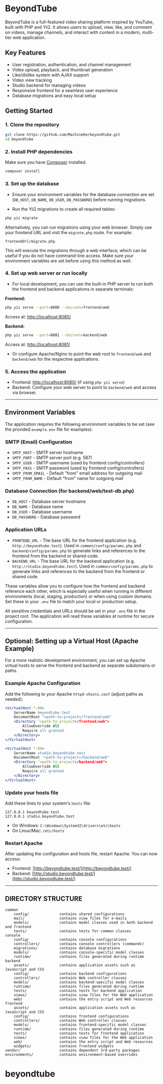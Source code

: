 # BeyondTube

BeyondTube is a full-featured video sharing platform inspired by YouTube, built with PHP and Yii2. It allows users to upload, view, like, and comment on videos, manage channels, and interact with content in a modern, multi-tier web application.

## Key Features

- User registration, authentication, and channel management
- Video upload, playback, and thumbnail generation
- Like/dislike system with AJAX support
- Video view tracking
- Studio backend for managing videos
- Responsive frontend for a seamless user experience
- Database migrations and easy local setup

## Getting Started

### 1. Clone the repository

```bash
git clone https://github.com/MachineKe/beyondtube.git
cd beyondtube
```

### 2. Install PHP dependencies

Make sure you have [Composer](https://getcomposer.org/) installed.

```bash
composer install
```

### 3. Set up the database

- Ensure your environment variables for the database connection are set (`DB_HOST`, `DB_NAME`, `DB_USER`, `DB_PASSWORD`) before running migrations.

- Run the Yii2 migrations to create all required tables:

```bash
php yii migrate
```

Alternatively, you can run migrations using your web browser. Simply use your frontend URL and visit the `migrate.php` route. For example:

```
frontendUrl/migrate.php
```

This will execute the migrations through a web interface, which can be useful if you do not have command-line access. Make sure your environment variables are set before using this method as well.

### 4. Set up web server or run locally

- For local development, you can use the built-in PHP server to run both the frontend and backend applications in separate terminals:

**Frontend:**
```bash
php yii serve --port=8080 --docroot=frontend/web
```
Access at: [http://localhost:8080/](http://localhost:8080/)

**Backend:**
```bash
php yii serve --port=8081 --docroot=backend/web
```
Access at: [http://localhost:8081/](http://localhost:8081/)

- Or configure Apache/Nginx to point the web root to `frontend/web` and `backend/web` for the respective applications.

### 5. Access the application

- Frontend: [http://localhost:8080/](http://localhost:8080/) (if using `php yii serve`)
- Backend: Configure your web server to point to `backend/web` and access via browser.

---

## Environment Variables

The application requires the following environment variables to be set (see the provided `example.env` file for examples):

### SMTP (Email) Configuration

- `SMTP_HOST` - SMTP server hostname
- `SMTP_PORT` - SMTP server port (e.g. 587)
- `SMTP_USER` - SMTP username (used by frontend config/controllers)
- `SMTP_PASS` - SMTP password (used by frontend config/controllers)
- `SMTP_FROM_EMAIL` - Default "from" email address for outgoing mail
- `SMTP_FROM_NAME` - Default "from" name for outgoing mail

### Database Connection (for backend/web/test-db.php)

- `DB_HOST` - Database server hostname
- `DB_NAME` - Database name
- `DB_USER` - Database username
- `DB_PASSWORD` - Database password

### Application URLs

- `FRONTEND_URL` - The base URL for the frontend application (e.g. `http://beyondtube.test`). Used in `common/config/params.php` and `backend/config/params.php` to generate links and references to the frontend from the backend or shared code.
- `BACKEND_URL` - The base URL for the backend application (e.g. `http://studio.beyondtube.test`). Used in `common/config/params.php` to generate links and references to the backend from the frontend or shared code.

These variables allow you to configure how the frontend and backend reference each other, which is especially useful when running in different environments (local, staging, production) or when using custom domains. Set these in your `.env` file to match your local or production setup.

All sensitive credentials and URLs should be set in your `.env` file in the project root. The application will read these variables at runtime for secure configuration.

---

## Optional: Setting up a Virtual Host (Apache Example)

For a more realistic development environment, you can set up Apache virtual hosts to serve the frontend and backend as separate subdomains or paths.

### Example Apache Configuration

Add the following to your Apache `httpd-vhosts.conf` (adjust paths as needed):

```apache
<VirtualHost *:80>
    ServerName beyondtube.test
    DocumentRoot "<path-to-project>/frontend/web"
    <Directory "<path-to-project>/frontend/web">
        AllowOverride All
        Require all granted
    </Directory>
</VirtualHost>

<VirtualHost *:80>
    ServerName studio.beyondtube.test
    DocumentRoot "<path-to-project>/backend/web"
    <Directory "<path-to-project>/backend/web">
        AllowOverride All
        Require all granted
    </Directory>
</VirtualHost>
```

### Update your hosts file

Add these lines to your system's `hosts` file:

```
127.0.0.1 beyondtube.test
127.0.0.1 studio.beyondtube.test
```

- On Windows: `C:\Windows\System32\drivers\etc\hosts`
- On Linux/Mac: `/etc/hosts`

### Restart Apache

After updating the configuration and hosts file, restart Apache. You can now access:
- Frontend: [http://beyondtube.test/](http://beyondtube.test/)
- Backend: [http://studio.beyondtube.test/](http://studio.beyondtube.test/)

---

DIRECTORY STRUCTURE
-------------------

```
common
    config/              contains shared configurations
    mail/                contains view files for e-mails
    models/              contains model classes used in both backend and frontend
    tests/               contains tests for common classes    
console
    config/              contains console configurations
    controllers/         contains console controllers (commands)
    migrations/          contains database migrations
    models/              contains console-specific model classes
    runtime/             contains files generated during runtime
backend
    assets/              contains application assets such as JavaScript and CSS
    config/              contains backend configurations
    controllers/         contains Web controller classes
    models/              contains backend-specific model classes
    runtime/             contains files generated during runtime
    tests/               contains tests for backend application    
    views/               contains view files for the Web application
    web/                 contains the entry script and Web resources
frontend
    assets/              contains application assets such as JavaScript and CSS
    config/              contains frontend configurations
    controllers/         contains Web controller classes
    models/              contains frontend-specific model classes
    runtime/             contains files generated during runtime
    tests/               contains tests for frontend application
    views/               contains view files for the Web application
    web/                 contains the entry script and Web resources
    widgets/             contains frontend widgets
vendor/                  contains dependent 3rd-party packages
environments/            contains environment-based overrides
```
# beyondtube
